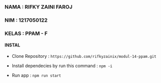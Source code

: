 ### NAMA : RIFKY ZAINI FAROJ
### NIM : 1217050122
### KELAS : PPAM - F

#### INSTAL

- Clone Repository :
```https://github.com/rifkyzainix/modul-14-ppam.git```

- Install dependecies by run this command :
```npm -i```

- Run app :
```npm run start```



